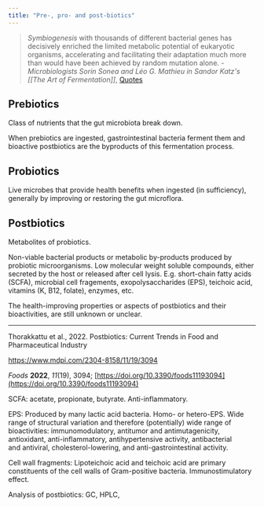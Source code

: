 ```yaml
---
title: "Pre-, pro- and post-biotics"
---
```


> _Symbiogenesis_ with thousands of different bacterial genes has decisively enriched the limited metabolic potential of eukaryotic organisms, accelerating and facilitating their adaptation much more than would have been achieved by random mutation alone. - _Microbiologists Sorin Sonea and Léo G. Mathieu in Sandor Katz's [[The Art of Fermentation]]_, [Quotes](Quotes.md)


## Prebiotics
Class of nutrients that the gut microbiota break down. 

When prebiotics are ingested, gastrointestinal bacteria ferment them and bioactive postbiotics are the byproducts of this fermentation process.

## Probiotics 
Live microbes that provide health benefits when ingested (in sufficiency), generally by improving or restoring the gut microflora. 


## Postbiotics
Metabolites of probiotics. 

Non-viable bacterial products or metabolic by-products produced by probiotic microorganisms. Low molecular weight soluble compounds, either secreted by the host or released after cell lysis. E.g. short-chain fatty acids (SCFA), microbial cell fragements, exopolysaccharides (EPS), teichoic acid, vitamins (K, B12, folate), enzymes, etc. 

The health-improving properties or aspects of postbiotics and their bioactivities, are still unknown or unclear.

----

Thorakkattu et al., 2022. Postbiotics: Current Trends in Food and Pharmaceutical Industry

https://www.mdpi.com/2304-8158/11/19/3094

_Foods_ **2022**, _11_(19), 3094; [https://doi.org/10.3390/foods11193094](https://doi.org/10.3390/foods11193094)

SCFA: acetate, propionate, butyrate. Anti-inflammatory. 

EPS: Produced by many lactic acid bacteria. Homo- or hetero-EPS. Wide range of structural variation and therefore (potentially) wide range of bioactivities: immunomodulatory, antitumor and  antimutagenicity, antioxidant, anti-inflammatory, antihypertensive activity, antibacterial  
and antiviral, cholesterol-lowering, and anti-gastrointestinal activity. 

Cell wall fragments: Lipoteichoic acid and teichoic acid are primary constituents of the cell walls of Gram-positive bacteria. Immunostimulatory effect. 

Analysis of postbiotics: GC, HPLC, 
